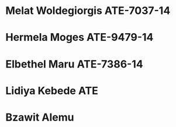 # Melat Woldegiorgis ATE-7037-14
# Hermela Moges ATE-9479-14
# Elbethel Maru ATE-7386-14
# Lidiya Kebede ATE
# Bzawit Alemu

